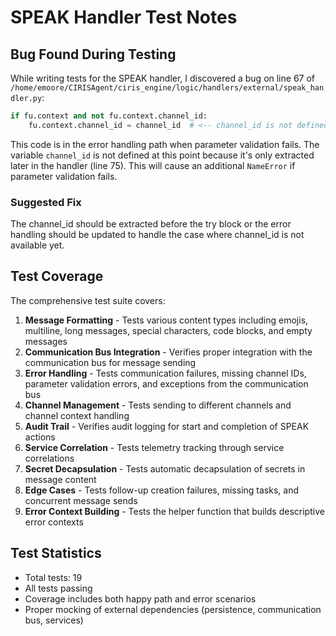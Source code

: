 # SPEAK Handler Test Notes

## Bug Found During Testing

While writing tests for the SPEAK handler, I discovered a bug on line 67 of `/home/emoore/CIRISAgent/ciris_engine/logic/handlers/external/speak_handler.py`:

```python
if fu.context and not fu.context.channel_id:
    fu.context.channel_id = channel_id  # <-- channel_id is not defined in this scope
```

This code is in the error handling path when parameter validation fails. The variable `channel_id` is not defined at this point because it's only extracted later in the handler (line 75). This will cause an additional `NameError` if parameter validation fails.

### Suggested Fix

The channel_id should be extracted before the try block or the error handling should be updated to handle the case where channel_id is not available yet.

## Test Coverage

The comprehensive test suite covers:

1. **Message Formatting** - Tests various content types including emojis, multiline, long messages, special characters, code blocks, and empty messages
2. **Communication Bus Integration** - Verifies proper integration with the communication bus for message sending
3. **Error Handling** - Tests communication failures, missing channel IDs, parameter validation errors, and exceptions from the communication bus
4. **Channel Management** - Tests sending to different channels and channel context handling
5. **Audit Trail** - Verifies audit logging for start and completion of SPEAK actions
6. **Service Correlation** - Tests telemetry tracking through service correlations
7. **Secret Decapsulation** - Tests automatic decapsulation of secrets in message content
8. **Edge Cases** - Tests follow-up creation failures, missing tasks, and concurrent message sends
9. **Error Context Building** - Tests the helper function that builds descriptive error contexts

## Test Statistics

- Total tests: 19
- All tests passing
- Coverage includes both happy path and error scenarios
- Proper mocking of external dependencies (persistence, communication bus, services)
